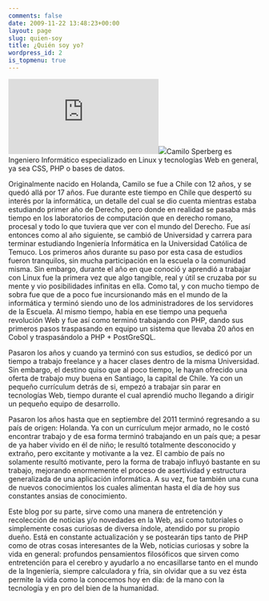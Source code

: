 ```yaml
---
comments: false
date: 2009-11-22 13:48:23+00:00
layout: page
slug: quien-soy
title: ¿Quién soy yo?
wordpress_id: 2
is_topmenu: true
---
```


![](http://www.gravatar.com/avatar.php?gravatar_id=7d2c673e648e3df2db252989da891cd7&default=http%3A%2F%2Funreal4u.com%2Fnuevo%2Fi%2Fngl.jpg&size=68&rating=G&border=FF0000)![](http://www.zend.com/img/yellowpages/zce_php5-3_logo.gif)Camilo Sperberg es Ingeniero Informático especializado en Linux y tecnologías Web en general, ya sea CSS, PHP o bases de datos.



Originalmente nacido en Holanda, Camilo se fue a Chile con 12 años, y se quedó allá por 17 años. Fue durante este tiempo en Chile que despertó su interés por la informática, un detalle del cual se dio cuenta mientras estaba estudiando primer año de Derecho, pero donde en realidad se pasaba más tiempo en los laboratorios de computación que en derecho romano, procesal y todo lo que tuviera que ver con el mundo del Derecho. Fue así entonces como al año siguiente, se cambió de Universidad y carrera para terminar estudiando Ingeniería Informática en la Universidad Católica de Temuco.
Los primeros años durante su paso por esta casa de estudios fueron tranquilos, sin mucha participación en la escuela o la comunidad misma. Sin embargo, durante el año en que conoció y aprendió a trabajar con Linux fue la primera vez que algo tangible, real y útil se cruzaba por su mente y vio posibilidades infinitas en ella. Como tal, y con mucho tiempo de sobra fue que de a poco fue incursionando más en el mundo de la informática y terminó siendo uno de los administradores de los servidores de la Escuela. Al mismo tiempo, había en ese tiempo una pequeña revolución Web y fue así como terminó trabajando con PHP, dando sus primeros pasos traspasando en equipo un sistema que llevaba 20 años en Cobol y traspasándolo a PHP + PostGreSQL.

Pasaron los años y cuando ya terminó con sus estudios, se dedicó por un tiempo a trabajo freelance y a hacer clases dentro de la misma Universidad. Sin embargo, el destino quiso que al poco tiempo, le hayan ofrecido una oferta de trabajo muy buena en Santiago, la capital de Chile. 
Ya con un pequeño currículum detrás de si, empezó a trabajar sin parar en tecnologías Web, tiempo durante el cual aprendió mucho llegando a dirigir un pequeño equipo de desarrollo.

Pasaron los años hasta que en septiembre del 2011 terminó regresando a su país de origen: Holanda. Ya con un currículum mejor armado, no le costó encontrar trabajo y de esa forma terminó trabajando en un país que; a pesar de ya haber vivido en él de niño; le resultó totalmente desconocido y extraño, pero excitante y motivante a la vez.
El cambio de país no solamente resultó motivante, pero la forma de trabajo influyó bastante en su trabajo, mejorando enormemente el proceso de asertividad y estructura generalizada de una aplicación informática. A su vez, fue también una cuna de nuevos conocimientos los cuales alimentan hasta el día de hoy sus constantes ansias de conocimiento.

Este blog por su parte, sirve como una manera de entretención y recolección de noticias y/o novedades en la Web, así como tutoriales o simplemente cosas curiosas de diversa índole, atendido por su propio dueño. Está en constante actualización y se postearán tips tanto de PHP como de otras cosas interesantes de la Web, noticias curiosas y sobre la vida en general: profundos pensamientos filosóficos que sirven como entretención para el cerebro y ayudarlo a no encasillarse tanto en el mundo de la Ingeniería, siempre calculadora y fría, sin olvidar que a su vez ésta permite la vida como la conocemos hoy en día: de la mano con la tecnología y en pro del bien de la humanidad.
